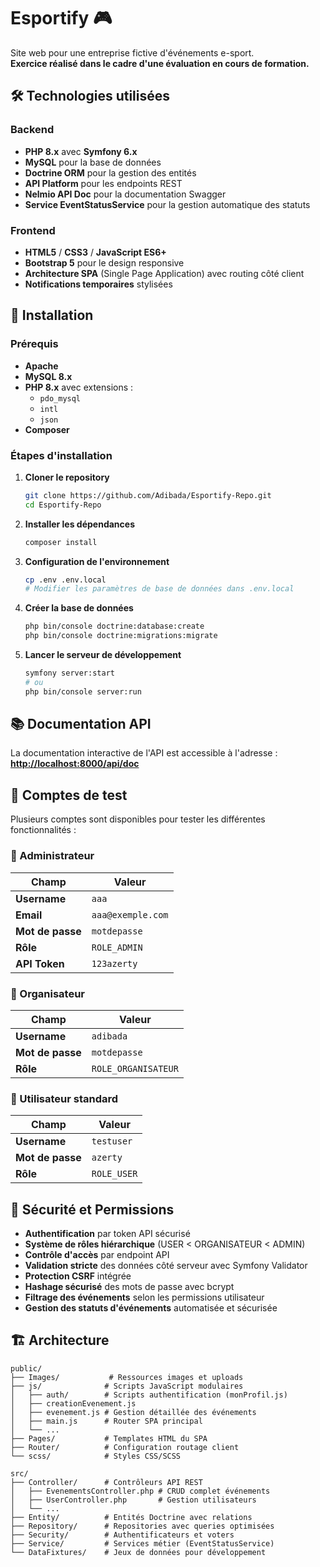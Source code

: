 # Esportify 🎮

Site web pour une entreprise fictive d'événements e-sport.  
**Exercice réalisé dans le cadre d'une évaluation en cours de formation.**

## 🛠️ Technologies utilisées

### Backend
- **PHP 8.x** avec **Symfony 6.x**
- **MySQL** pour la base de données
- **Doctrine ORM** pour la gestion des entités
- **API Platform** pour les endpoints REST
- **Nelmio API Doc** pour la documentation Swagger
- **Service EventStatusService** pour la gestion automatique des statuts

### Frontend
- **HTML5** / **CSS3** / **JavaScript ES6+**
- **Bootstrap 5** pour le design responsive
- **Architecture SPA** (Single Page Application) avec routing côté client
- **Notifications temporaires** stylisées

## 🚀 Installation

### Prérequis
- **Apache**
- **MySQL 8.x**
- **PHP 8.x** avec extensions :
  - `pdo_mysql`
  - `intl`
  - `json`
- **Composer**

### Étapes d'installation

1. **Cloner le repository**
   ```bash
   git clone https://github.com/Adibada/Esportify-Repo.git
   cd Esportify-Repo
   ```

2. **Installer les dépendances**
   ```bash
   composer install
   ```

3. **Configuration de l'environnement**
   ```bash
   cp .env .env.local
   # Modifier les paramètres de base de données dans .env.local
   ```

4. **Créer la base de données**
   ```bash
   php bin/console doctrine:database:create
   php bin/console doctrine:migrations:migrate
   ```
5. **Lancer le serveur de développement**
   ```bash
   symfony server:start
   # ou
   php bin/console server:run
   ```

## 📚 Documentation API

La documentation interactive de l'API est accessible à l'adresse :
**[http://localhost:8000/api/doc](http://localhost:8000/api/doc)**

## 👤 Comptes de test

Plusieurs comptes sont disponibles pour tester les différentes fonctionnalités :

### 🔐 Administrateur
| Champ | Valeur |
|-------|--------|
| **Username** | `aaa` |
| **Email** | `aaa@exemple.com` |
| **Mot de passe** | `motdepasse` |
| **Rôle** | `ROLE_ADMIN` |
| **API Token** | `123azerty` |

### 👑 Organisateur
| Champ | Valeur |
|-------|--------|
| **Username** | `adibada` |
| **Mot de passe** | `motdepasse` |
| **Rôle** | `ROLE_ORGANISATEUR` |

### 👤 Utilisateur standard
| Champ | Valeur |
|-------|--------|
| **Username** | `testuser` |
| **Mot de passe** | `azerty` |
| **Rôle** | `ROLE_USER` |


## 🔐 Sécurité et Permissions

- **Authentification** par token API sécurisé
- **Système de rôles hiérarchique** (USER < ORGANISATEUR < ADMIN)
- **Contrôle d'accès** par endpoint API
- **Validation stricte** des données côté serveur avec Symfony Validator
- **Protection CSRF** intégrée
- **Hashage sécurisé** des mots de passe avec bcrypt
- **Filtrage des événements** selon les permissions utilisateur
- **Gestion des statuts d'événements** automatisée et sécurisée

## 🏗️ Architecture

```
public/
├── Images/           # Ressources images et uploads
├── js/              # Scripts JavaScript modulaires
│   ├── auth/        # Scripts authentification (monProfil.js)
│   ├── creationEvenement.js
│   ├── evenement.js # Gestion détaillée des événements
│   ├── main.js      # Router SPA principal
│   └── ...
├── Pages/           # Templates HTML du SPA
├── Router/          # Configuration routage client
└── scss/            # Styles CSS/SCSS

src/
├── Controller/      # Contrôleurs API REST
│   ├── EvenementsController.php # CRUD complet événements
│   ├── UserController.php       # Gestion utilisateurs
│   └── ...
├── Entity/          # Entités Doctrine avec relations
├── Repository/      # Repositories avec queries optimisées
├── Security/        # Authentificateurs et voters
├── Service/         # Services métier (EventStatusService)
└── DataFixtures/    # Jeux de données pour développement


